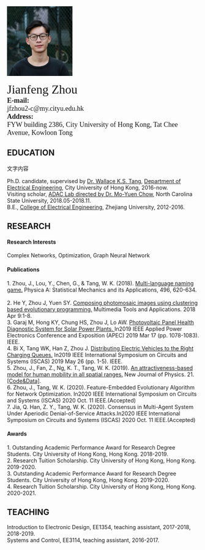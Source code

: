 <html>
<head>
</head>
<body>
<img src="photo.png" height="182" width="171"/>
<p>
<font size="6" face="Georgia, serif">Jianfeng Zhou</font><br>
<font size="4" face="Georgia, serif"><b>E-mail:</b><br>jfzhou2-c@my.cityu.edu.hk</font><br>
<font size="4" face="Georgia, serif"><b>Address:</b><br>FYW building 2386, City University of Hong Kong, Tat Chee Avenue, Kowloon Tong</font>
</p>

<h2>EDUCATION</h2>
<font style="line-height:1.5;">文字内容</font>

Ph.D. candidate, supervised by <a href="http://www.ee.cityu.edu.hk/~kstang/">Dr. Wallace K.S. Tang</a>, <a href="http://www.ee.cityu.edu.hk/home/">Department of Electrical Engineering</a>, City University of Hong Kong, 2016-now.<br>
Visiting scholar, <a href="https://research.ece.ncsu.edu/adac/">ADAC Lab directed by Dr. Mo-Yuen Chow</a>, North Carolina State University, 2018.05-2018.11.<br>
B.E., <a href="http://ee.zju.edu.cn//"> College of Electrical Engineering</a>, Zhejiang University, 2012-2016.<br>


<h2>RESEARCH</h2>
<h4>Research Interests</h4>
 
<p>Complex Networks, Optimization, Graph Neural Network </p>

<h4>Publications</h4>
1. Zhou, J., Lou, Y., Chen, G., & Tang, W. K. (2018). <a href="https://doi.org/10.1016/j.physa.2017.12.124"> Multi-language naming game.</a> Physica A: Statistical Mechanics and its Applications, 496, 620-634.<br><br>
2. He Y, Zhou J, Yuen SY. <a href="https://doi.org/10.1007/s11042-019-07798-5"> Composing photomosaic images using clustering based evolutionary programming.</a> Multimedia Tools and Applications. 2018 Apr 9:1-8. <br>
3. Garaj M, Hong KY, Chung HS, Zhou J, Lo AW. <a href="https://doi.org/10.1109/APEC.2019.8721839"> Photovoltaic Panel Health Diagnostic System for Solar Power Plants. </a> In2019 IEEE Applied Power Electronics Conference and Exposition (APEC) 2019 Mar 17 (pp. 1078-1083). IEEE.<br>
4. Bi X, Tang WK, Han Z, Zhou J. <a href="https://doi.org/10.1109/ISCAS.2019.8702177"> Distributing Electric Vehicles to the Right Charging Queues.</a> In2019 IEEE International Symposium on Circuits and Systems (ISCAS) 2019 May 26 (pp. 1-5). IEEE.<br>
5. Zhou, J., Fan, Z., Ng, K. T., Tang, W. K. (2019). <a href="https://doi.org/10.1088/1367-2630/ab5da4"> An attractiveness-based model for human mobility in all spatial ranges.</a> New Journal of Physics. 21. <a href="attraction-download.html">[Code&Data]</a>.<br>
6. Zhou, J., Tang, W. K. (2020). Feature-Embedded Evolutionary Algorithm for Network Optimization. In2020 IEEE International Symposium on Circuits and Systems (ISCAS) 2020 Oct. 11 IEEE.(Accepted)<br>
7. Jia, Q. Han, Z. Y., Tang, W. K. (2020). Consensus in Multi-Agent System Under Aperiodic Denial-of-Service Attacks.In2020 IEEE International Symposium on Circuits and Systems (ISCAS) 2020 Oct. 11 IEEE.(Accepted)<br>

<h4>Awards</h4>
1. Outstanding Academic Performance Award for Research Degree Students. City University of Hong Kong, Hong Kong. 2018-2019.<br>
2. Research Tuition Scholarship. City University of Hong Kong, Hong Kong. 2019-2020.<br>
3. Outstanding Academic Performance Award for Research Degree Students. City University of Hong Kong, Hong Kong. 2019-2020.<br>
4. Research Tuition Scholarship. City University of Hong Kong, Hong Kong. 2020-2021.<br>

<h2>TEACHING</h2>
Introduction to Electronic Design, EE1354, teaching assistant, 2017-2018, 2018-2019.<br>
Systems and Control, EE3114, teaching assistant, 2016-2017.<br>

